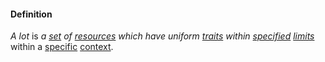 #### Definition

*A lot* is *a [set](https://github.com/gcassel/Modular-Organizing-Terminology/blob/master/terms/set.md) of [resources](https://github.com/gcassel/Modular-Organizing-Terminology/blob/master/terms/resource.md) which have uniform [traits](https://github.com/gcassel/Modular-Organizing-Terminology/blob/master/terms/trait.md) within [specified](https://github.com/gcassel/Modular-Organizing-Terminology/blob/master/terms/specification.md) [limits](https://github.com/gcassel/Modular-Organizing-Terminology/blob/master/terms/limit.md)* within a [specific](https://github.com/gcassel/Modular-Organizing-Terminology/blob/master/terms/specific.md) [context](https://github.com/gcassel/Modular-Organizing-Terminology/blob/master/terms/context.md).
